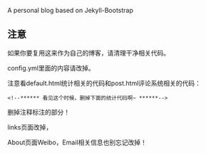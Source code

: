 A personal blog based on Jekyll-Bootstrap

## 注意

如果你要复用这来作为自己的博客，请清理干净相关代码。

config.yml里面的内容请改掉。

注意看default.html统计相关的代码和post.html评论系统相关的代码：

```<!--****** 看见这个时候，删掉下面的统计代码啊~ ******-->```

删掉注释标注的部分！

links页面改掉，

About页面Weibo，Email相关信息也别忘记改掉！
